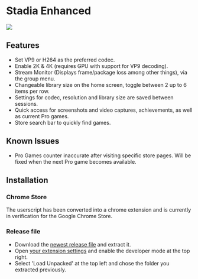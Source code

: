 # Stadia Enhanced

![](https://i.imgur.com/cKPbaLk.png)

## Features

* Set VP9 or H264 as the preferred codec.
* Enable 2K & 4K (requires GPU with support for VP9 decoding).
* Stream Monitor (Displays frame/package loss among other things), via the group menu.
* Changeable library size on the home screen, toggle between 2 up to 6 items per row.
* Settings for codec, resolution and library size are saved between sessions.
* Quick access for screenshots and video captures, achievements, as well as current Pro games.
* Store search bar to quickly find games.

## Known Issues

* Pro Games counter inaccurate after visiting specific store pages. Will be fixed when the next Pro game becomes available.

## Installation

### Chrome Store

The userscript has been converted into a chrome extension and is currently in verification for the Google Chrome Store.

### Release file

* Download the [newest release file](https://github.com/ChristopherKlay/StadiaEnhanced/releases) and extract it.
* Open [your extension settings](chrome://extensions/) and enable the developer mode at the top right.
* Select 'Load Unpacked' at the top left and chose the folder you extracted previously.
